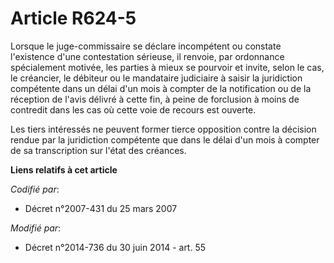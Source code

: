 # Article R624-5

Lorsque le juge-commissaire se déclare incompétent ou constate l'existence d'une contestation sérieuse, il renvoie, par
ordonnance spécialement motivée, les parties à mieux se pourvoir et invite, selon le cas, le créancier, le débiteur ou le
mandataire judiciaire à saisir la juridiction compétente dans un délai d'un mois à compter de la notification ou de la
réception de l'avis délivré à cette fin, à peine de forclusion à moins de contredit dans les cas où cette voie de recours est
ouverte.

Les tiers intéressés ne peuvent former tierce opposition contre la décision rendue par la juridiction compétente que dans le
délai d'un mois à compter de sa transcription sur l'état des créances.

**Liens relatifs à cet article**

_Codifié par_:

  - Décret n°2007-431 du 25 mars 2007

_Modifié par_:

  - Décret n°2014-736 du 30 juin 2014 - art. 55

